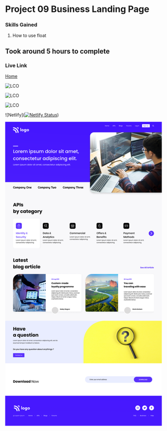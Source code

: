 # Project 09 Business Landing Page

### Skills Gained
1. How to use float

## Took around 5 hours to complete

### Live Link
[Home](https://b2bbuyyer.netlify.app/)

![LCO](https://img.shields.io/badge/Ineuron-LCO-blue)

![LCO](https://img.shields.io/badge/FullStackJSBootCamp-HiteshChoudhary-yellow)

![LCO](https://img.shields.io/badge/Web--Development-Kedar-orange)

![Netlify]([![Netlify Status](https://api.netlify.com/api/v1/badges/ce8d0d31-9151-41cf-ab33-215393160fab/deploy-status)](https://app.netlify.com/sites/b2bbuyyer/deploys))

![HomePage](9.png)